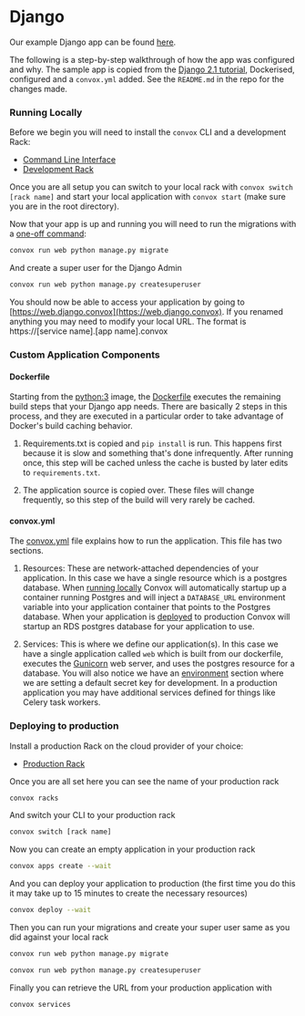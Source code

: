# Django

Our example Django app can be found [here](https://github.com/convox-examples/django).

The following is a step-by-step walkthrough of how the app was configured and why. The sample app is copied from the [Django 2.1 tutorial](https://docs.djangoproject.com/en/2.1/intro/tutorial01/), Dockerised, configured and a `convox.yml` added.  See the `README.md` in the repo for the changes made.

### Running Locally

Before we begin you will need to install the `convox` CLI and a development Rack:

* [Command Line Interface](../installation/cli.md)
* [Development Rack](../installation/development-rack)

Once you are all setup you can switch to your local rack with ```convox switch [rack name]``` and start your local application with ```convox start``` (make sure you are in the root directory).

Now that your app is up and running you will need to run the migrations with a [one-off command](/management/run):

```bash
convox run web python manage.py migrate
```

And create a super user for the Django Admin

```bash
convox run web python manage.py createsuperuser
```

You should now be able to access your application by going to [https://web.django.convox](https://web.django.convox). If you renamed anything you may need to modify your local URL. The format is https://[service name].[app name].convox

### Custom Application Components

#### Dockerfile

Starting from the [python:3](https://hub.docker.com/_/python/) image, the [Dockerfile](https://github.com/convox-examples/django/blob/master/Dockerfile) executes the remaining build steps that your Django app needs. There are basically 2 steps in this process, and they are executed in a particular order to take advantage of Docker's build caching behavior.

1. Requirements.txt is copied and `pip install` is run. This happens first because it is slow and something that's done infrequently. After running once, this step will be cached unless the cache is busted by later edits to `requirements.txt`.

2. The application source is copied over. These files will change frequently, so this step of the build will very rarely be cached.

#### convox.yml

The [convox.yml](https://github.com/convox-examples/django/blob/master/convox.yml) file explains how to run the application. This file has two sections.

1. Resources: These are network-attached dependencies of your application. In this case we have a single resource which is a postgres database. When [running locally](https://docs.convox.com/development/running-locally) Convox will automatically startup up a container running Postgres and will inject a ```DATABASE_URL``` environment variable into your application container that points to the Postgres database. When your application is [deployed](https://docs.convox.com/deployment/deploying-to-convox) to production Convox will startup an RDS postgres database for your application to use. 

2. Services: This is where we define our application(s). In this case we have a single application called ```web``` which is built from our dockerfile, executes the [Gunicorn](https://gunicorn.org/) web server, and uses the postgres resource for a database. You will also notice we have an [environment](https://docs.convox.com/management/environment) section where we are setting a default secret key for development. In a production application you may have additional services defined for things like Celery task workers.

### Deploying to production

Install a production Rack on the cloud provider of your choice:

* [Production Rack](../installation/production-rack)

Once you are all set here you can see the name of your production rack

```bash
convox racks
```

And switch your CLI to your production rack

```bash
convox switch [rack name]
```

Now you can create an empty application in your production rack

```bash
convox apps create --wait
```

And you can deploy your application to production (the first time you do this it may take up to 15 minutes to create the necessary resources)

```bash
convox deploy --wait
```

Then you can run your migrations and create your super user same as you did against your local rack

```bash
convox run web python manage.py migrate
```

```bash
convox run web python manage.py createsuperuser
```

Finally you can retrieve the URL from your production application with

```bash
convox services
```
